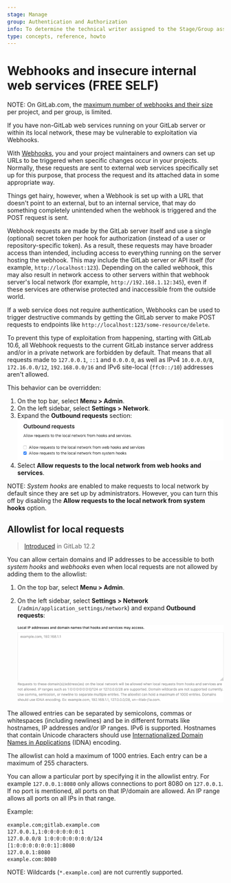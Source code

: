 ```yaml
---
stage: Manage
group: Authentication and Authorization
info: To determine the technical writer assigned to the Stage/Group associated with this page, see https://about.gitlab.com/handbook/engineering/ux/technical-writing/#assignments
type: concepts, reference, howto
---
```


# Webhooks and insecure internal web services **(FREE SELF)**

NOTE:
On GitLab.com, the [maximum number of webhooks and their size](../user/gitlab_com/index.md#webhooks) per project, and per group, is limited.

If you have non-GitLab web services running on your GitLab server or within its
local network, these may be vulnerable to exploitation via Webhooks.

With [Webhooks](../user/project/integrations/webhooks.md), you and your project
maintainers and owners can set up URLs to be triggered when specific changes
occur in your projects. Normally, these requests are sent to external web
services specifically set up for this purpose, that process the request and its
attached data in some appropriate way.

Things get hairy, however, when a Webhook is set up with a URL that doesn't
point to an external, but to an internal service, that may do something
completely unintended when the webhook is triggered and the POST request is
sent.

Webhook requests are made by the GitLab server itself and use a single
(optional) secret token per hook for authorization (instead of a user or
repository-specific token). As a result, these requests may have broader access than
intended, including access to everything running on the server hosting the webhook. This
may include the GitLab server or API itself (for example, `http://localhost:123`).
Depending on the called webhook, this may also result in network access
to other servers within that webhook server's local network (for example,
`http://192.168.1.12:345`), even if these services are otherwise protected
and inaccessible from the outside world.

If a web service does not require authentication, Webhooks can be used to
trigger destructive commands by getting the GitLab server to make POST requests
to endpoints like `http://localhost:123/some-resource/delete`.

To prevent this type of exploitation from happening, starting with GitLab 10.6,
all Webhook requests to the current GitLab instance server address and/or in a
private network are forbidden by default. That means that all requests made
to `127.0.0.1`, `::1` and `0.0.0.0`, as well as IPv4 `10.0.0.0/8`, `172.16.0.0/12`,
`192.168.0.0/16` and IPv6 site-local (`ffc0::/10`) addresses aren't allowed.

This behavior can be overridden:

1. On the top bar, select **Menu > Admin**.
1. On the left sidebar, select **Settings > Network**.
1. Expand the **Outbound requests** section:
   ![Outbound requests Admin Area settings](img/outbound_requests_section_v12_2.png)
1. Select **Allow requests to the local network from web hooks and services**.

NOTE:
*System hooks* are enabled to make requests to local network by default since they are
set up by administrators. However, you can turn this off by disabling the
**Allow requests to the local network from system hooks** option.

## Allowlist for local requests

> [Introduced](https://gitlab.com/gitlab-org/gitlab-foss/-/issues/44496) in GitLab 12.2

You can allow certain domains and IP addresses to be accessible to both *system hooks*
and *webhooks* even when local requests are not allowed by adding them to the
allowlist:

1. On the top bar, select **Menu > Admin**.
1. On the left sidebar, select **Settings > Network** (`/admin/application_settings/network`)
   and expand **Outbound requests**:

   ![Outbound local requests allowlist](img/allowlist_v13_0.png)

The allowed entries can be separated by semicolons, commas or whitespaces
(including newlines) and be in different formats like hostnames, IP addresses and/or
IP ranges. IPv6 is supported. Hostnames that contain Unicode characters should
use [Internationalized Domain Names in Applications](https://www.icann.org/resources/pages/glossary-2014-02-04-en#i)
(IDNA) encoding.

The allowlist can hold a maximum of 1000 entries. Each entry can be a maximum of
255 characters.

You can allow a particular port by specifying it in the allowlist entry.
For example `127.0.0.1:8080` only allows connections to port 8080 on `127.0.0.1`.
If no port is mentioned, all ports on that IP/domain are allowed. An IP range
allows all ports on all IPs in that range.

Example:

```plaintext
example.com;gitlab.example.com
127.0.0.1,1:0:0:0:0:0:0:1
127.0.0.0/8 1:0:0:0:0:0:0:0/124
[1:0:0:0:0:0:0:1]:8080
127.0.0.1:8080
example.com:8080
```

NOTE:
Wildcards (`*.example.com`) are not currently supported.

<!-- ## Troubleshooting

Include any troubleshooting steps that you can foresee. If you know beforehand what issues
one might have when setting this up, or when something is changed, or on upgrading, it's
important to describe those, too. Think of things that may go wrong and include them here.
This is important to minimize requests for support, and to avoid doc comments with
questions that you know someone might ask.

Each scenario can be a third-level heading, e.g. `### Getting error message X`.
If you have none to add when creating a doc, leave this section in place
but commented out to help encourage others to add to it in the future. -->

